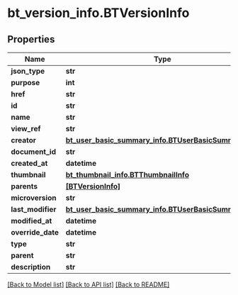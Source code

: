 # bt_version_info.BTVersionInfo

## Properties
Name | Type | Description | Notes
------------ | ------------- | ------------- | -------------
**json_type** | **str** |  | 
**purpose** | **int** |  | [optional] 
**href** | **str** |  | [optional] 
**id** | **str** |  | [optional] 
**name** | **str** |  | [optional] 
**view_ref** | **str** |  | [optional] 
**creator** | [**bt_user_basic_summary_info.BTUserBasicSummaryInfo**](BTUserBasicSummaryInfo.md) |  | [optional] 
**document_id** | **str** |  | [optional] 
**created_at** | **datetime** |  | [optional] 
**thumbnail** | [**bt_thumbnail_info.BTThumbnailInfo**](BTThumbnailInfo.md) |  | [optional] 
**parents** | [**[BTVersionInfo]**](BTVersionInfo.md) |  | [optional] 
**microversion** | **str** |  | [optional] 
**last_modifier** | [**bt_user_basic_summary_info.BTUserBasicSummaryInfo**](BTUserBasicSummaryInfo.md) |  | [optional] 
**modified_at** | **datetime** |  | [optional] 
**override_date** | **datetime** |  | [optional] 
**type** | **str** |  | [optional] 
**parent** | **str** |  | [optional] 
**description** | **str** |  | [optional] 

[[Back to Model list]](../README.md#documentation-for-models) [[Back to API list]](../README.md#documentation-for-api-endpoints) [[Back to README]](../README.md)


